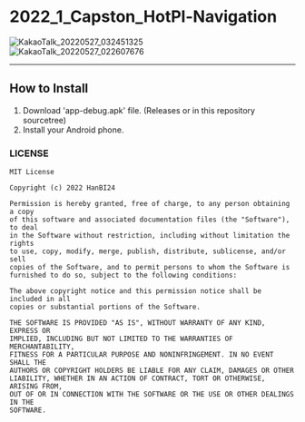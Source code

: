 # 2022_1_Capston_HotPl-Navigation  
![KakaoTalk_20220527_032451325](https://user-images.githubusercontent.com/28133324/171631441-c4dd1f22-91c0-480f-9831-a4250fff8d5f.png)  
![KakaoTalk_20220527_022607676](https://user-images.githubusercontent.com/28133324/171631467-b1da1e93-1bac-4f4e-a32e-3f8529610049.png)  
  
  --- 
## How to Install
1. Download 'app-debug.apk' file. (Releases or in this repository sourcetree)
2. Install your Android phone.

### LICENSE
```
MIT License

Copyright (c) 2022 HanBI24

Permission is hereby granted, free of charge, to any person obtaining a copy
of this software and associated documentation files (the "Software"), to deal
in the Software without restriction, including without limitation the rights
to use, copy, modify, merge, publish, distribute, sublicense, and/or sell
copies of the Software, and to permit persons to whom the Software is
furnished to do so, subject to the following conditions:

The above copyright notice and this permission notice shall be included in all
copies or substantial portions of the Software.

THE SOFTWARE IS PROVIDED "AS IS", WITHOUT WARRANTY OF ANY KIND, EXPRESS OR
IMPLIED, INCLUDING BUT NOT LIMITED TO THE WARRANTIES OF MERCHANTABILITY,
FITNESS FOR A PARTICULAR PURPOSE AND NONINFRINGEMENT. IN NO EVENT SHALL THE
AUTHORS OR COPYRIGHT HOLDERS BE LIABLE FOR ANY CLAIM, DAMAGES OR OTHER
LIABILITY, WHETHER IN AN ACTION OF CONTRACT, TORT OR OTHERWISE, ARISING FROM,
OUT OF OR IN CONNECTION WITH THE SOFTWARE OR THE USE OR OTHER DEALINGS IN THE
SOFTWARE.
```
